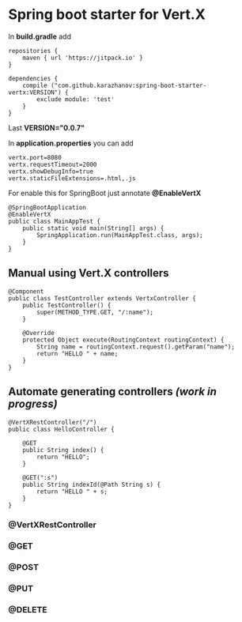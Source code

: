 # Spring boot starter for Vert.X

In **build.gradle** add 

    repositories {
        maven { url 'https://jitpack.io' }
    }
    
    dependencies {
        compile ("com.github.karazhanov:spring-boot-starter-vertx:VERSION") {
            exclude module: 'test'
        }
    }
Last **VERSION="0.0.7"**

In **application.properties** you can add 

    vertx.port=8080
    vertx.requestTimeout=2000
    vertx.showDebugInfo=true
    vertx.staticFileExtensions=.html,.js

For enable this for SpringBoot just annotate **@EnableVertX**

    @SpringBootApplication
    @EnableVertX
    public class MainAppTest {
        public static void main(String[] args) {
            SpringApplication.run(MainAppTest.class, args);
        }
    }
    
## Manual using Vert.X controllers
    @Component
    public class TestController extends VertxController {
        public TestController() {
            super(METHOD_TYPE.GET, "/:name");
        }
    
        @Override
        protected Object execute(RoutingContext routingContext) {
            String name = routingContext.request().getParam("name");
            return "HELLO " + name;
        }
    }
  
## Automate generating controllers _(work in progress)_

    @VertXRestController("/")
    public class HelloController {
    
        @GET
        public String index() {
            return "HELLO";
        }
        
        @GET(":s")
        public String indexId(@Path String s) {
            return "HELLO " + s;
        }
    }

### @VertXRestController
### @GET
### @POST
### @PUT
### @DELETE
